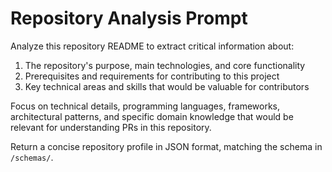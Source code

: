 # Repository Analysis Prompt

Analyze this repository README to extract critical information about:
1. The repository's purpose, main technologies, and core functionality
2. Prerequisites and requirements for contributing to this project
3. Key technical areas and skills that would be valuable for contributors

Focus on technical details, programming languages, frameworks, architectural patterns, and specific domain knowledge that would be relevant for understanding PRs in this repository.

Return a concise repository profile in JSON format, matching the schema in `/schemas/`. 
